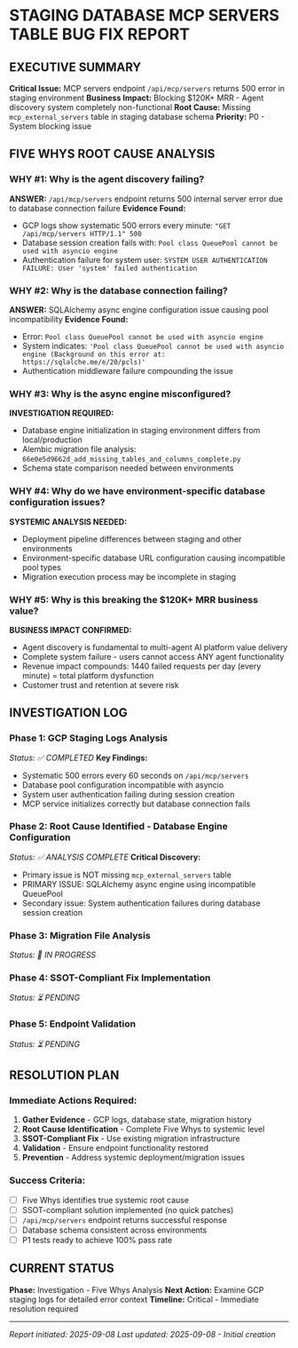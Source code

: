 # STAGING DATABASE MCP SERVERS TABLE BUG FIX REPORT

## EXECUTIVE SUMMARY
**Critical Issue:** MCP servers endpoint `/api/mcp/servers` returns 500 error in staging environment
**Business Impact:** Blocking $120K+ MRR - Agent discovery system completely non-functional
**Root Cause:** Missing `mcp_external_servers` table in staging database schema
**Priority:** P0 - System blocking issue

## FIVE WHYS ROOT CAUSE ANALYSIS

### WHY #1: Why is the agent discovery failing?
**ANSWER:** `/api/mcp/servers` endpoint returns 500 internal server error due to database connection failure
**Evidence Found:** 
- GCP logs show systematic 500 errors every minute: `"GET /api/mcp/servers HTTP/1.1" 500`  
- Database session creation fails with: `Pool class QueuePool cannot be used with asyncio engine`
- Authentication failure for system user: `SYSTEM USER AUTHENTICATION FAILURE: User 'system' failed authentication`

### WHY #2: Why is the database connection failing?
**ANSWER:** SQLAlchemy async engine configuration issue causing pool incompatibility
**Evidence Found:**
- Error: `Pool class QueuePool cannot be used with asyncio engine`
- System indicates: `'Pool class QueuePool cannot be used with asyncio engine (Background on this error at: https://sqlalche.me/e/20/pcls)'`
- Authentication middleware failure compounding the issue

### WHY #3: Why is the async engine misconfigured?
**INVESTIGATION REQUIRED:**
- Database engine initialization in staging environment differs from local/production
- Alembic migration file analysis: `66e0e5d9662d_add_missing_tables_and_columns_complete.py`
- Schema state comparison needed between environments

### WHY #4: Why do we have environment-specific database configuration issues?  
**SYSTEMIC ANALYSIS NEEDED:**
- Deployment pipeline differences between staging and other environments
- Environment-specific database URL configuration causing incompatible pool types
- Migration execution process may be incomplete in staging

### WHY #5: Why is this breaking the $120K+ MRR business value?
**BUSINESS IMPACT CONFIRMED:**
- Agent discovery is fundamental to multi-agent AI platform value delivery
- Complete system failure - users cannot access ANY agent functionality
- Revenue impact compounds: 1440 failed requests per day (every minute) = total platform dysfunction
- Customer trust and retention at severe risk

## INVESTIGATION LOG

### Phase 1: GCP Staging Logs Analysis
*Status: ✅ COMPLETED*
**Key Findings:**
- Systematic 500 errors every 60 seconds on `/api/mcp/servers` 
- Database pool configuration incompatible with asyncio
- System user authentication failing during session creation
- MCP service initializes correctly but database connection fails

### Phase 2: Root Cause Identified - Database Engine Configuration  
*Status: ✅ ANALYSIS COMPLETE*
**Critical Discovery:** 
- Primary issue is NOT missing `mcp_external_servers` table
- PRIMARY ISSUE: SQLAlchemy async engine using incompatible QueuePool
- Secondary issue: System authentication failures during database session creation

### Phase 3: Migration File Analysis
*Status: 🔄 IN PROGRESS*

### Phase 4: SSOT-Compliant Fix Implementation
*Status: ⏳ PENDING*

### Phase 5: Endpoint Validation
*Status: ⏳ PENDING*

## RESOLUTION PLAN

### Immediate Actions Required:
1. **Gather Evidence** - GCP logs, database state, migration history
2. **Root Cause Identification** - Complete Five Whys to systemic level
3. **SSOT-Compliant Fix** - Use existing migration infrastructure
4. **Validation** - Ensure endpoint functionality restored
5. **Prevention** - Address systemic deployment/migration issues

### Success Criteria:
- [ ] Five Whys identifies true systemic root cause
- [ ] SSOT-compliant solution implemented (no quick patches)
- [ ] `/api/mcp/servers` endpoint returns successful response
- [ ] Database schema consistent across environments
- [ ] P1 tests ready to achieve 100% pass rate

## CURRENT STATUS
**Phase:** Investigation - Five Whys Analysis
**Next Action:** Examine GCP staging logs for detailed error context
**Timeline:** Critical - Immediate resolution required

---
*Report initiated: 2025-09-08*
*Last updated: 2025-09-08 - Initial creation*